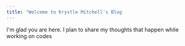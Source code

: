 ```yaml
---
title: "Welcome to Krystle Mitchell's Blog
---
```


I'm glad you are here. I plan to share my thoughts that happen while working on codes
